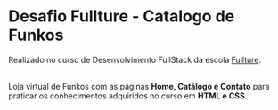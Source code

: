 # Desafio Fullture - Catalogo de Funkos

 
Realizado no curso de Desenvolvimento FullStack da escola [Fullture](https://fullture.instructure.com/).

<br />Loja virtual de Funkos com as páginas **Home, Catálogo e Contato** para praticar os conhecimentos adquiridos no curso em **HTML e CSS**.
